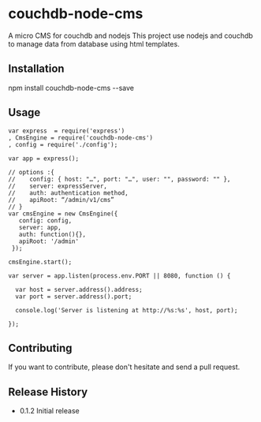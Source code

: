 
couchdb-node-cms
================

A micro CMS for couchdb and nodejs
This project use nodejs and couchdb to  manage data from database using html templates.

## Installation

  npm install couchdb-node-cms --save

## Usage

    var express  = require('express')
  	, CmsEngine = require('couchdb-node-cms')
  	, config = require('./config');
  
    var app = express();

    // options :{
    //    config: { host: "…", port: "…", user: "", password: "" },
    //    server: expressServer,
    //    auth: authentication method,
    //    apiRoot: “/admin/v1/cms”
    // }
    var cmsEngine = new CmsEngine({
       config: config,
       server: app,
       auth: function(){},
       apiRoot: '/admin'
     });
    
    cmsEngine.start();
    
    var server = app.listen(process.env.PORT || 8080, function () {
    
      var host = server.address().address;
      var port = server.address().port;
    
      console.log('Server is listening at http://%s:%s', host, port);
    
    });
    


## Contributing

If you want to contribute, please don't hesitate and send a pull request.

## Release History

* 0.1.2 Initial release
